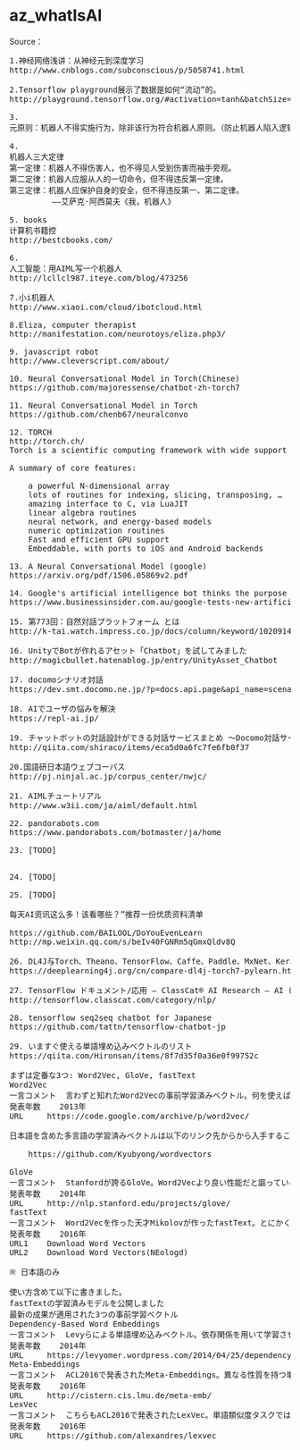 # az_whatIsAI

Source：
<pre>
1.神经网络浅讲：从神经元到深度学习
http://www.cnblogs.com/subconscious/p/5058741.html

2.Tensorflow playground展示了数据是如何“流动”的。
http://playground.tensorflow.org/#activation=tanh&batchSize=10&dataset=circle&regDataset=reg-gauss&learningRate=0.03&regularizationRate=0&noise=0&networkShape=4,2&seed=0.25784&showTestData=false&discretize=false&percTrainData=50&x=true&y=true&xTimesY=false&xSquared=false&ySquared=false&cosX=false&sinX=false&cosY=false&sinY=false&collectStats=false&problem=regression&initZero=false&hideText=false

3.
元原则：机器人不得实施行为，除非该行为符合机器人原则。（防止机器人陷入逻辑两难困境而当机）第零原则：机器人不得伤害人类整体，或者因不作为致使人类整体受到伤害。第一原则：除非违反高阶原则，机器人不得伤害人类个体，或者因不作为致使人类个体受到伤害。第二原则：机器人必须服从人类的命令，除非该命令与高阶原则抵触。机器人必须服从上级机器人的命令，除非该命令与高阶原则抵触。（处理机器人之间的命令传递问题）第三原则：如不与高阶原则抵触，机器人必须保护上级机器人和自己之存在。第四原则：除非违反高阶原则，机器人必须执行内置程序赋予的职能。（处理机器人在没有收到命令情况下的行为）繁殖原则：机器人不得参与机器人的设计和制造，除非新机器人的行为符合机器人原则。（防止机器人通过设计制造无原则机器人而打破机器人原则）

4.
机器人三大定律
第一定律：机器人不得伤害人，也不得见人受到伤害而袖手旁观。
第二定律：机器人应服从人的一切命令，但不得违反第一定律。
第三定律：机器人应保护自身的安全，但不得违反第一、第二定律。
         ——艾萨克·阿西莫夫《我，机器人》
         
5. books
计算机书籍控
http://bestcbooks.com/

6.
人工智能：用AIML写一个机器人
http://lcllcl987.iteye.com/blog/473256

7.小i机器人
http://www.xiaoi.com/cloud/ibotcloud.html

8.Eliza, computer therapist
http://manifestation.com/neurotoys/eliza.php3/

9. javascript robot
http://www.cleverscript.com/about/

10. Neural Conversational Model in Torch(Chinese)
https://github.com/majoressense/chatbot-zh-torch7

11. Neural Conversational Model in Torch
https://github.com/chenb67/neuralconvo

12. TORCH
http://torch.ch/
Torch is a scientific computing framework with wide support for machine learning algorithms that puts GPUs first. It is easy to use and efficient, thanks to an easy and fast scripting language, LuaJIT, and an underlying C/CUDA implementation.

A summary of core features:

    a powerful N-dimensional array
    lots of routines for indexing, slicing, transposing, …
    amazing interface to C, via LuaJIT
    linear algebra routines
    neural network, and energy-based models
    numeric optimization routines
    Fast and efficient GPU support
    Embeddable, with ports to iOS and Android backends

13. A Neural Conversational Model (google)
https://arxiv.org/pdf/1506.05869v2.pdf

14. Google's artificial intelligence bot thinks the purpose of life is 'to live forever'
https://www.businessinsider.com.au/google-tests-new-artificial-intelligence-chatbot-2015-6

15. 第773回：自然対話プラットフォーム とは
http://k-tai.watch.impress.co.jp/docs/column/keyword/1020914.html

16. UnityでBotが作れるアセット「Chatbot」を試してみました
http://magicbullet.hatenablog.jp/entry/UnityAsset_Chatbot

17. docomoシナリオ対話
https://dev.smt.docomo.ne.jp/?p=docs.api.page&api_name=scenario_dialogue&p_name=api_usage_scenario

18. AIでユーザの悩みを解決
https://repl-ai.jp/

19. チャットボットの対話設計ができる対話サービスまとめ 〜Docomo対話サービスからAmazon Lexまで〜
http://qiita.com/shiraco/items/eca5d0a6fc7fe6fb0f37

20.国語研日本語ウェブコーパス
http://pj.ninjal.ac.jp/corpus_center/nwjc/

21. AIMLチュートリアル
http://www.w3ii.com/ja/aiml/default.html

22. pandorabots.com
https://www.pandorabots.com/botmaster/ja/home

23. [TODO]


24. [TODO]

25. [TODO]

每天AI资讯这么多！该看哪些？”推荐一份优质资料清单

https://github.com/BAILOOL/DoYouEvenLearn
http://mp.weixin.qq.com/s/beIv40FGNRm5qGmxQldv8Q

26. DL4J与Torch、Theano、TensorFlow、Caffe、Paddle、MxNet、Keras 和 CNTK的比较
https://deeplearning4j.org/cn/compare-dl4j-torch7-pylearn.html

27. TensorFlow ドキュメント/応用 – ClassCat® AI Research – AI ビジネス導入コンサルティング
http://tensorflow.classcat.com/category/nlp/

28. tensorflow seq2seq chatbot for Japanese
https://github.com/tattn/tensorflow-chatbot-jp

29. いますぐ使える単語埋め込みベクトルのリスト
https://qiita.com/Hironsan/items/8f7d35f0a36e0f99752c

まずは定番な3つ: Word2Vec, GloVe, fastText
Word2Vec
一言コメント 	言わずと知れたWord2Vecの事前学習済みベクトル。何を使えばいいのかわからないならこれを使っておけば間違いはない。
発表年数 	2013年
URL 	https://code.google.com/archive/p/word2vec/

日本語を含めた多言語の学習済みベクトルは以下のリンク先からから入手することができる:

    https://github.com/Kyubyong/wordvectors

GloVe
一言コメント 	Stanfordが誇るGloVe。Word2Vecより良い性能だと謳っている。グローバルな行列分解のモデルとlocal context windowのモデルを組み合わせてよい単語ベクトルを学習した。
発表年数 	2014年
URL 	http://nlp.stanford.edu/projects/glove/
fastText
一言コメント 	Word2Vecを作った天才Mikolovが作ったfastText。とにかく学習が早い。形態素を考慮するために各単語を文字ngramで表現し、それらのベクトル表現を学習している。
発表年数 	2016年
URL1 	Download Word Vectors
URL2 	Download Word Vectors(NEologd)

※ 日本語のみ

使い方含めて以下に書きました。
fastTextの学習済みモデルを公開しました
最新の成果が適用された3つの事前学習ベクトル
Dependency-Based Word Embeddings
一言コメント 	Levyらによる単語埋め込みベクトル。依存関係を用いて学習させたことで、syntacticなタスクに強くなった。syntacticなタスクに使いたい場合はこれがいいかも。
発表年数 	2014年
URL 	https://levyomer.wordpress.com/2014/04/25/dependency-based-word-embeddings/
Meta-Embeddings
一言コメント 	ACL2016で発表されたMeta-Embeddings。異なる性質を持つ単語埋め込みベクトルの集合を組み合わせて、より良いベクトル(meta embedding)を得ることに成功した。ベクトル集合を組み合わせることでボキャブラリのカバレッジをあげられることがメリット。
発表年数 	2016年
URL 	http://cistern.cis.lmu.de/meta-emb/
LexVec
一言コメント 	こちらもACL2016で発表されたLexVec。単語類似度タスクではいくつかの評価セットにおいてWord2Vecを上回る結果を残している。
発表年数 	2016年
URL 	https://github.com/alexandres/lexvec

</pre>
